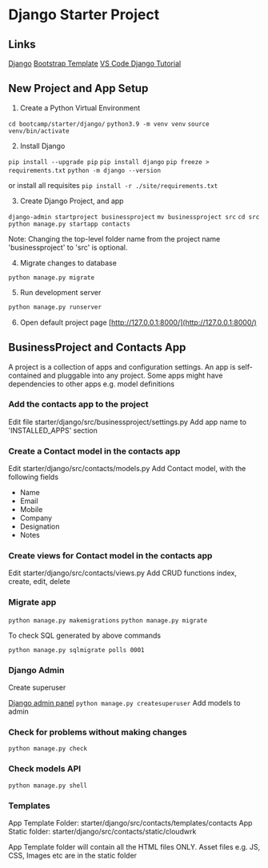 # Django Starter Project

## Links

[Django](https://www.djangoproject.com)
[Bootstrap Template](https://getbootstrap.com)
[VS Code Django Tutorial](https://code.visualstudio.com/docs/python/tutorial-django)

## New Project and App Setup

1. Create a Python Virtual Environment

`cd bootcamp/starter/django/`
`python3.9 -m venv venv`
`source venv/bin/activate`

2. Install Django

`pip install --upgrade pip`
`pip install django`
`pip freeze > requirements.txt`
`python -m django --version`

or install all requisites
`pip install -r ./site/requirements.txt`

3. Create Django Project, and app

`django-admin startproject businessproject`
`mv businessproject src`
`cd src`
`python manage.py startapp contacts`

Note:
Changing the top-level folder name from the project name 'businessproject' to 'src' is optional.


4. Migrate changes to database

`python manage.py migrate`

5. Run development server

``` bash
python manage.py runserver
```

6. Open default project page [http://127.0.0.1:8000/](http://127.0.0.1:8000/)

## BusinessProject and Contacts App

A project is a collection of apps and configuration settings. An app is self-contained and pluggable into any project. Some apps might have dependencies to other apps e.g. model definitions

### Add the contacts app to the project

Edit file starter/django/src/businessproject/settings.py
Add app name to 'INSTALLED_APPS' section

### Create a Contact model in the contacts app

Edit starter/django/src/contacts/models.py
Add Contact model, with the following fields

- Name
- Email
- Mobile
- Company
- Designation
- Notes

### Create views for Contact model in the contacts app

Edit starter/django/src/contacts/views.py
Add CRUD functions index, create, edit, delete

### Migrate app

`python manage.py makemigrations`
`python manage.py migrate`

To check SQL generated by above commands

`python manage.py sqlmigrate polls 0001`

### Django Admin

Create superuser

[Django admin panel](http://127.0.0.1:8080/admin)
`python manage.py createsuperuser`
Add models to admin

### Check for problems without making changes

`python manage.py check`

### Check models API

`python manage.py shell`

### Templates

App Template Folder: starter/django/src/contacts/templates/contacts
App Static folder: starter/django/src/contacts/static/cloudwrk

App Template folder will contain all the HTML files ONLY.
Asset files e.g. JS, CSS, Images etc are in the static folder 

